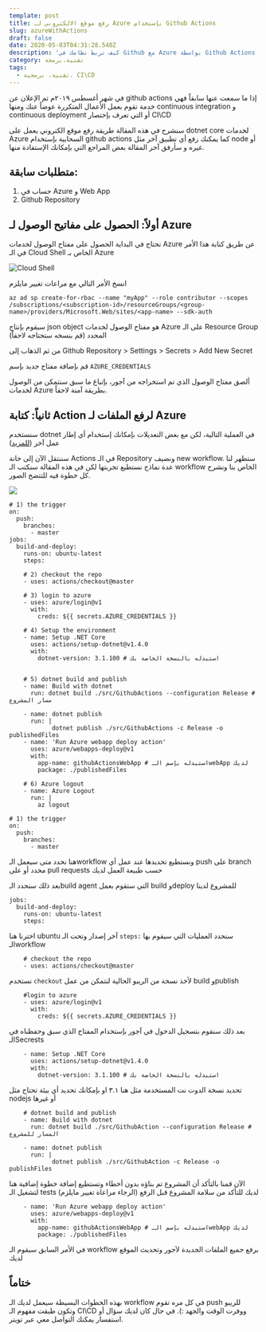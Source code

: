 ```yaml
---
template: post
title: رفع موقع الالكتروني لـ Azure بإستخدام Github Actions
slug: azureWithActions
draft: false
date: 2020-05-03T04:31:28.540Z
description: 'كيف تربط نظامك في Github مع Azure بواسطة Github Actions '
category: تقنية،برمجة
tags:
  - تقنية، برمجية، CI\CD
---
```

في شهر أغسطس ٢٠١٩م تم الإعلان عن github actions إذا ما سمعت عنها سابقاً فهي خدمة تقوم بعمل الأعمال المتكررة عوضاً عنك ومنها continuous integration و continuous deployment أو التي تعرف بإختصار CI\CD

سنشرح في هذه المقالة طريقة رفع موقع الكتروني يعمل على dotnet core لخدمات Azure السحابية بإستخدام github actions كما يمكنك رفع أي تطبيق آخر مثل node أو غيره و سأرفق آخر المقالة بعض المراجع التي بإمكانك الإستفادة منها.

## متطلبات سابقة:

1. حساب في Azure و Web App
2. Github Repository

## أولاً: الحصول على مفاتيح الوصول لـ Azure

نحتاج في البداية الحصول على مفتاح الوصول لخدمات Azure عن طريق كتابة هذا الأمر في الـ Cloud Shell الخاص بـ Azure 

![Cloud Shell](/media/screen-shot-2020-05-03-at-9.23.21-pm.png "Cloud Shell")

انسخ الأمر التالي مع مراعات تغيير مايلزم

```
az ad sp create-for-rbac --name "myApp" --role contributor --scopes /subscriptions/<subscription-id>/resourceGroups/<group-name>/providers/Microsoft.Web/sites/<app-name> --sdk-auth
```

سيقوم بإنتاج json object هو مفتاح الوصول لخدمات Azure على الـ Resource Group المحدد (قم بنسخه ستحتاجه لاحقاً)

من ثم الذهاب إلى Github Repository > Settings > Secrets > Add New Secret

قم بإضافة مفتاح جديد بإسم `AZURE_CREDENTIALS`

ألصق مفتاح الوصول الذي تم استخراجه من آجور، بإتباع ما سبق سنتمكن من الوصول لخدمات Azure بطريقة آمنة لاحقاً.

## ثانياً: كتابة Action لرفع الملفات لـ Azure

سنستخدم dotnet في العملية التالية، لكن مع بعض التعديلات بإمكانك إستخدام أي إطار عمل آخر ([للمزيد](https://docs.microsoft.com/en-us/azure/app-service/deploy-github-actions))

سننتقل الآن إلى خانة Actions في الـ Repository ونضيف new workflow. ستظهر لنا عدة نماذج نستطيع تجربتها لكن في هذه المقالة سنكتب الـ workflow الخاص بنا ونشرح كل خطوة فيه للتتضح الصور.

![](/media/gotoactions.gif)

```
# 1) the trigger
on:
  push:
    branches:
      - master
jobs:
  build-and-deploy:
    runs-on: ubuntu-latest
    steps:

    # 2) checkout the repo
    - uses: actions/checkout@master
    
    # 3) login to azure
    - uses: azure/login@v1
      with:
        creds: ${{ secrets.AZURE_CREDENTIALS }}
    
    # 4) Setup the environment
    - name: Setup .NET Core
      uses: actions/setup-dotnet@v1.4.0
      with:
        dotnet-version: 3.1.100 # استبدله بالنسخة الخاصة بك

    
    # 5) dotnet build and publish
    - name: Build with dotnet
      run: dotnet build ./src/GithubActions --configuration Release # مسار المشروع

    - name: dotnet publish
      run: |
            dotnet publish ./src/GithubActions -c Release -o publishedFiles
    - name: 'Run Azure webapp deploy action'
      uses: azure/webapps-deploy@v1
      with: 
        app-name: githubActionsWebApp # استبدله بإسم الـwebApp لديك
        package: ./publishedFiles

    # 6) Azure logout 
    - name: Azure Logout
      run: |
        az logout 
```

```
# 1) the trigger
on:
  push:
    branches:
      - master
```

هنا نحدد متى سيعمل الـworkflow ونستطيع تحديدها عند عمل أي push على branch محدد أو على pull requests حسب طبيعة العمل لديك

بعد ذلك سنحدد الـbuild agent التي ستقوم بعمل build وdeploy للمشروع لدينا

```
jobs:
  build-and-deploy:
    runs-on: ubuntu-latest
    steps:
```

اخترنا هنا ubuntu آخر إصدار وتحت الـ `steps:` سنحدد العمليات التي سيقوم بها الـworkflow

```
    # checkout the repo
    - uses: actions/checkout@master
```

نستخدم `checkout` لأخذ نسخة من الريبو الحالية لنتمكن من عمل build وpublish 

```
    #login to azure
    - uses: azure/login@v1
      with:
        creds: ${{ secrets.AZURE_CREDENTIALS }}
```

بعد ذلك سنقوم بتسجيل الدخول في آجور بإستخدام المفتاح الذي سبق وحفظناه في الـSecrests 

```
    - name: Setup .NET Core
      uses: actions/setup-dotnet@v1.4.0
      with:
        dotnet-version: 3.1.100 # استبدله بالنسخة الخاصة بك
```

تحديد نسخة الدوت نت المستخدمة مثل هنا ٣.١ او بإمكانك تحديد أي بيئة تحتاج مثل nodejs أو غيرها

```
    # dotnet build and publish
    - name: Build with dotnet
      run: dotnet build ./src/GithubAction --configuration Release # المسار للمشروع

    - name: dotnet publish
      run: |
            dotnet publish ./src/GithubAction -c Release -o publishFiles
```

الآن قمنا بالتأكد أن المشروع تم بناؤه بدون أخطاء وتستطيع إضافة خطوة إضافية هنا لتشغيل الـ tests لديك للتأكد من سلامة المشروع قبل الرفع (الرجاء مراعاة تغيير مايلزم)

```
    - name: 'Run Azure webapp deploy action'
      uses: azure/webapps-deploy@v1
      with: 
        app-name: githubActionsWebApp # استبدله بإسم الـwebApp لديك
        package: ./publishedFiles
```

في الأمر السابق سيقوم الـ workflow برفع جميع الملفات الجديدة لآجور وتحديث الموقع لديك

## ختاماً

بهذه الخطوات البسيطة سيعمل لديك الـ workflow في كل مره تقوم push للريبو وتكون طبقت مفهوم الـ CI\CD ووفرت الوقت والجهد :). في حال كان لديك سؤال أو استفسار يمكنك التواصل معي عبر تويتر.
